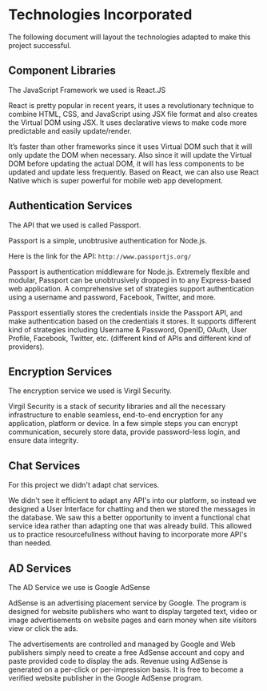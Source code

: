 # Technologies Incorporated

The following document will layout the technologies adapted to make this project successful.

## Component Libraries

The JavaScript Framework we used is React.JS 

React is pretty popular in recent years, it uses a revolutionary technique to combine HTML, CSS, and JavaScript using 
JSX file format and also creates the Virtual DOM using JSX. It uses declarative views to make code more predictable 
and easily update/render. 

It’s faster than other frameworks since it uses Virtual DOM such that it will only update the DOM when necessary. 
Also since it will update the Virtual DOM before updating the actual DOM, it will has less components to be updated
and update less frequently. Based on React, we can also use React Native which is super powerful for mobile web app 
development.

## Authentication Services  

The API that we used is called Passport.

Passport is a simple, unobtrusive authentication for Node.js.

Here is the link for the API: `http://www.passportjs.org/`

Passport is authentication middleware for Node.js. Extremely flexible and modular, Passport can be unobtrusively 
dropped in to any Express-based web application. A comprehensive set of strategies support authentication using a 
username and password, Facebook, Twitter, and more.

Passport essentially stores the credentials inside the Passport API, and make authentication based on the credentials 
it stores. It supports different kind of strategies including Username & Password, OpenID, OAuth, User Profile, 
Facebook, Twitter, etc. (different kind of APIs and different kind of providers).

## Encryption Services 

The encryption service we used is Virgil Security.

Virgil Security is a stack of security libraries and all the necessary infrastructure to enable seamless, end-to-end 
encryption for any application, platform or device. In a few simple steps you can encrypt communication, securely store 
data, provide password-less login, and ensure data integrity.

## Chat Services

For this project we didn't adapt chat services.

We didn't see it efficient to adapt any API's into our platform, so instead we designed a User Interface for chatting
and then we stored the messages in the database. We saw this a better opportunity to invent a functional chat service 
idea rather than adapting one that was already build. This allowed us to practice resourcefullness without having to
incorporate more API's than needed.

## AD Services <a name="ad_serv"></a> 

The AD Service we use is Google AdSense

AdSense is an advertising placement service by Google. The program is designed for website publishers who want to 
display targeted text, video or image advertisements on website pages and earn money when site visitors view or click
the ads.

The advertisements are controlled and managed by Google and Web publishers simply need to create a free AdSense account 
and copy and paste provided code to display the ads. Revenue using AdSense is generated on a per-click or per-impression 
basis. It is free to become a verified website publisher in the Google AdSense program.